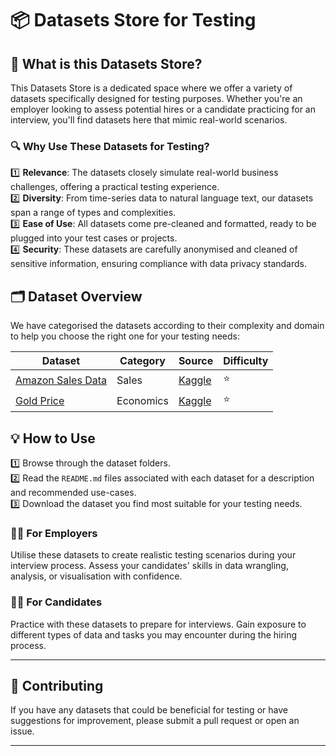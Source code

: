 # 📦 Datasets Store for Testing

## 🎯 What is this Datasets Store?

This Datasets Store is a dedicated space where we offer a variety of datasets specifically designed for testing purposes. Whether you're an employer looking to assess potential hires or a candidate practicing for an interview, you'll find datasets here that mimic real-world scenarios.

### 🔍 Why Use These Datasets for Testing?

1️⃣ **Relevance**: The datasets closely simulate real-world business challenges, offering a practical testing experience.  
2️⃣ **Diversity**: From time-series data to natural language text, our datasets span a range of types and complexities.  
3️⃣ **Ease of Use**: All datasets come pre-cleaned and formatted, ready to be plugged into your test cases or projects.  
4️⃣ **Security**: These datasets are carefully anonymised and cleaned of sensitive information, ensuring compliance with data privacy standards.

## 🗂 Dataset Overview

We have categorised the datasets according to their complexity and domain to help you choose the right one for your testing needs:

| Dataset | Category | Source | Difficulty |
| - | - | - | - |
| [Amazon Sales Data](./sales_amazon_products) | Sales | [Kaggle](https://www.kaggle.com/datasets/karkavelrajaj/amazon-sales-dataset) | ⭐ |
| [Gold Price](./markets_gold_price) | Economics | [Kaggle](https://www.kaggle.com/datasets/sid321axn/gold-price-prediction-dataset) | ⭐ |


## 💡 How to Use

1️⃣ Browse through the dataset folders.  
2️⃣ Read the `README.md` files associated with each dataset for a description and recommended use-cases.  
3️⃣ Download the dataset you find most suitable for your testing needs.

### 👨‍💼 For Employers

Utilise these datasets to create realistic testing scenarios during your interview process. Assess your candidates' skills in data wrangling, analysis, or visualisation with confidence.

### 👩‍💻 For Candidates

Practice with these datasets to prepare for interviews. Gain exposure to different types of data and tasks you may encounter during the hiring process.

---

## 🤝 Contributing

If you have any datasets that could be beneficial for testing or have suggestions for improvement, please submit a pull request or open an issue.

---

